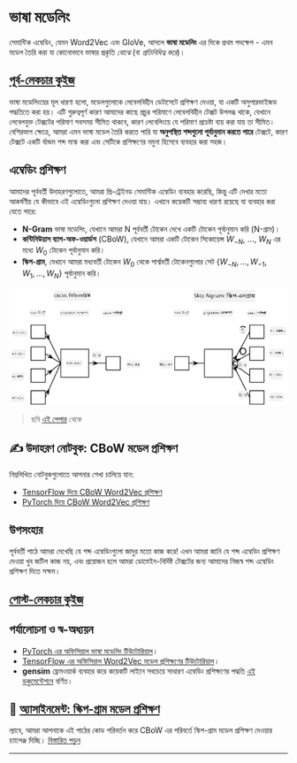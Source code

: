 <!--
CO_OP_TRANSLATOR_METADATA:
{
  "original_hash": "7ba20f54a5bfcd6521018cdfb17c7c57",
  "translation_date": "2025-09-23T07:52:42+00:00",
  "source_file": "lessons/5-NLP/15-LanguageModeling/README.md",
  "language_code": "bn"
}
-->
# ভাষা মডেলিং

সেমান্টিক এম্বেডিং, যেমন Word2Vec এবং GloVe, আসলে **ভাষা মডেলিং** এর দিকে প্রথম পদক্ষেপ - এমন মডেল তৈরি করা যা কোনোভাবে ভাষার প্রকৃতি *বোঝে* (বা *প্রতিনিধিত্ব করে*)।

## [পূর্ব-লেকচার কুইজ](https://ff-quizzes.netlify.app/en/ai/quiz/29)

ভাষা মডেলিংয়ের মূল ধারণা হলো, মডেলগুলোকে লেবেলবিহীন ডেটাসেটে প্রশিক্ষণ দেওয়া, যা একটি অসুপারভাইজড পদ্ধতিতে করা হয়। এটি গুরুত্বপূর্ণ কারণ আমাদের কাছে প্রচুর পরিমাণে লেবেলবিহীন টেক্সট উপলব্ধ থাকে, যেখানে লেবেলযুক্ত টেক্সটের পরিমাণ সবসময় সীমিত থাকবে, কারণ লেবেলিংয়ে যে পরিমাণ প্রচেষ্টা ব্যয় করা যায় তা সীমিত। বেশিরভাগ ক্ষেত্রে, আমরা এমন ভাষা মডেল তৈরি করতে পারি যা **অনুপস্থিত শব্দগুলো পূর্বানুমান করতে পারে** টেক্সটে, কারণ টেক্সটে একটি র্যান্ডম শব্দ মাস্ক করা এবং সেটিকে প্রশিক্ষণের নমুনা হিসেবে ব্যবহার করা সহজ।

## এম্বেডিং প্রশিক্ষণ

আমাদের পূর্ববর্তী উদাহরণগুলোতে, আমরা প্রি-ট্রেইনড সেমান্টিক এম্বেডিং ব্যবহার করেছি, কিন্তু এটি দেখার মতো আকর্ষণীয় যে কীভাবে এই এম্বেডিংগুলো প্রশিক্ষণ দেওয়া যায়। এখানে কয়েকটি সম্ভাব্য ধারণা রয়েছে যা ব্যবহার করা যেতে পারে:

* **N-Gram** ভাষা মডেলিং, যেখানে আমরা N পূর্ববর্তী টোকেন দেখে একটি টোকেন পূর্বানুমান করি (N-গ্রাম)।
* **কন্টিনিউয়াস ব্যাগ-অফ-ওয়ার্ডস** (CBoW), যেখানে আমরা একটি টোকেন সিকোয়েন্স $W_{-N}$, ..., $W_N$ এর মধ্যে $W_0$ টোকেন পূর্বানুমান করি।
* **স্কিপ-গ্রাম**, যেখানে আমরা মধ্যবর্তী টোকেন $W_0$ থেকে পার্শ্ববর্তী টোকেনগুলোর সেট {$W_{-N},\dots, W_{-1}, W_1,\dots, W_N$} পূর্বানুমান করি।

![শব্দকে ভেক্টরে রূপান্তর করার পেপারের ছবি](../../../../../translated_images/example-algorithms-for-converting-words-to-vectors.fbe9207a726922f6f0f5de66427e8a6eda63809356114e28fb1fa5f4a83ebda7.bn.png)

> ছবি [এই পেপার](https://arxiv.org/pdf/1301.3781.pdf) থেকে

## ✍️ উদাহরণ নোটবুক: CBoW মডেল প্রশিক্ষণ

নিম্নলিখিত নোটবুকগুলোতে আপনার শেখা চালিয়ে যান:

* [TensorFlow দিয়ে CBoW Word2Vec প্রশিক্ষণ](CBoW-TF.ipynb)
* [PyTorch দিয়ে CBoW Word2Vec প্রশিক্ষণ](CBoW-PyTorch.ipynb)

## উপসংহার

পূর্ববর্তী পাঠে আমরা দেখেছি যে শব্দ এম্বেডিংগুলো জাদুর মতো কাজ করে! এখন আমরা জানি যে শব্দ এম্বেডিং প্রশিক্ষণ দেওয়া খুব জটিল কাজ নয়, এবং প্রয়োজন হলে আমরা ডোমেইন-নির্দিষ্ট টেক্সটের জন্য আমাদের নিজস্ব শব্দ এম্বেডিং প্রশিক্ষণ দিতে সক্ষম।

## [পোস্ট-লেকচার কুইজ](https://ff-quizzes.netlify.app/en/ai/quiz/30)

## পর্যালোচনা ও স্ব-অধ্যয়ন

* [PyTorch এর অফিসিয়াল ভাষা মডেলিং টিউটোরিয়াল](https://pytorch.org/tutorials/beginner/nlp/word_embeddings_tutorial.html)।
* [TensorFlow এর অফিসিয়াল Word2Vec মডেল প্রশিক্ষণের টিউটোরিয়াল](https://www.TensorFlow.org/tutorials/text/word2vec)।
* **gensim** ফ্রেমওয়ার্ক ব্যবহার করে কয়েকটি লাইনে সবচেয়ে সাধারণ এম্বেডিং প্রশিক্ষণের পদ্ধতি [এই ডকুমেন্টেশনে](https://pytorch.org/tutorials/beginner/nlp/word_embeddings_tutorial.html) বর্ণিত।

## 🚀 [অ্যাসাইনমেন্ট: স্কিপ-গ্রাম মডেল প্রশিক্ষণ](lab/README.md)

ল্যাবে, আমরা আপনাকে এই পাঠের কোড পরিবর্তন করে CBoW এর পরিবর্তে স্কিপ-গ্রাম মডেল প্রশিক্ষণ দেওয়ার চ্যালেঞ্জ দিচ্ছি। [বিস্তারিত পড়ুন](lab/README.md)

---

